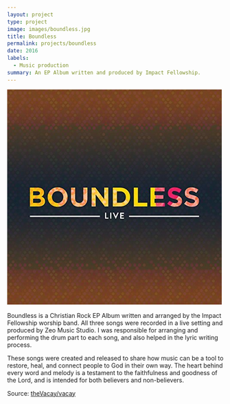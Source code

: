 ```yaml
---
layout: project
type: project
image: images/boundless.jpg
title: Boundless
permalink: projects/boundless
date: 2016
labels:
  - Music production
summary: An EP Album written and produced by Impact Fellowship.
---
```


<div class="ui medium rounded image">
  <img class="ui image" src="../images/boundless.jpg">
</div>

Boundless is a Christian Rock EP Album written and arranged by the Impact Fellowship worship band. All three songs were recorded in a live setting and produced by Zeo Music Studio. I was responsible for arranging and performing the drum part to each song, and also helped in the lyric writing process. 

These songs were created and released to share how music can be a tool to restore, heal, and connect people to God in their own way. The heart behind every word and melody is a testament to the faithfulness and goodness of the Lord, and is intended for both believers and non-believers.
 
Source: <a href="https://github.com/theVacay/vacay"><i class="large github icon"></i>theVacay/vacay</a>
